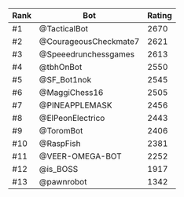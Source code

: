 Rank|Bot|Rating
---|---|---
#1|@TacticalBot|2670
#2|@CourageousCheckmate7|2621
#3|@Speeedrunchessgames|2613
#4|@tbhOnBot|2550
#5|@SF_Bot1nok|2545
#6|@MaggiChess16|2505
#7|@PINEAPPLEMASK|2456
#8|@ElPeonElectrico|2443
#9|@ToromBot|2406
#10|@RaspFish|2381
#11|@VEER-OMEGA-BOT|2252
#12|@is_BOSS|1917
#13|@pawnrobot|1342
